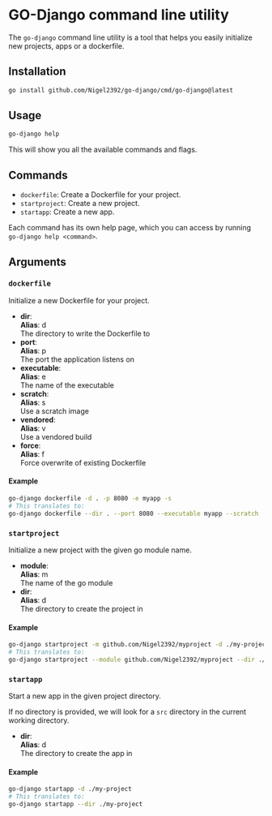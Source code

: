 # GO-Django command line utility

The `go-django` command line utility is a tool that helps you easily initialize new projects, apps or a dockerfile.

## Installation

```bash
go install github.com/Nigel2392/go-django/cmd/go-django@latest
```

## Usage

```bash
go-django help
```

This will show you all the available commands and flags.

## Commands

- `dockerfile`: Create a Dockerfile for your project.
- `startproject`: Create a new project.
- `startapp`: Create a new app.

Each command has its own help page, which you can access by running `go-django help <command>`.

## Arguments

### `dockerfile`

Initialize a new Dockerfile for your project.

- **dir**:  
    **Alias**: d  
    The directory to write the Dockerfile to
- **port**:  
    **Alias**: p  
    The port the application listens on
- **executable**:  
    **Alias**: e  
    The name of the executable
- **scratch**:  
    **Alias**: s  
    Use a scratch image
- **vendored**:  
    **Alias**: v  
    Use a vendored build
- **force**:  
    **Alias**: f  
    Force overwrite of existing Dockerfile

#### Example

```bash
go-django dockerfile -d . -p 8080 -e myapp -s
# This translates to:
go-django dockerfile --dir . --port 8080 --executable myapp --scratch
```

### `startproject`

Initialize a new project with the given go module name.

- **module**:  
    **Alias**: m  
    The name of the go module
- **dir**:  
    **Alias**: d  
    The directory to create the project in

#### Example

```bash
go-django startproject -m github.com/Nigel2392/myproject -d ./my-project
# This translates to:
go-django startproject --module github.com/Nigel2392/myproject --dir ./my-project
```

### `startapp`

Start a new app in the given project directory.

If no directory is provided, we will look for a `src` directory in the current working directory.

- **dir**:  
    **Alias**: d  
    The directory to create the app in

#### Example

```bash
go-django startapp -d ./my-project
# This translates to:
go-django startapp --dir ./my-project
```
